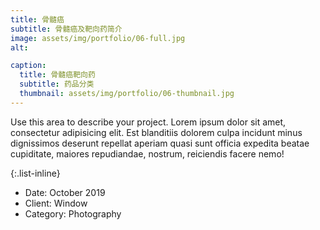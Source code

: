 ```yaml
---
title: 骨髓癌
subtitle: 骨髓癌及靶向药简介
image: assets/img/portfolio/06-full.jpg
alt:

caption:
  title: 骨髓癌靶向药
  subtitle: 药品分类
  thumbnail: assets/img/portfolio/06-thumbnail.jpg
---
```

Use this area to describe your project. Lorem ipsum dolor sit amet, consectetur adipisicing elit. Est blanditiis dolorem culpa incidunt minus dignissimos deserunt repellat aperiam quasi sunt officia expedita beatae cupiditate, maiores repudiandae, nostrum, reiciendis facere nemo!

{:.list-inline}
- Date: October 2019
- Client: Window
- Category: Photography
